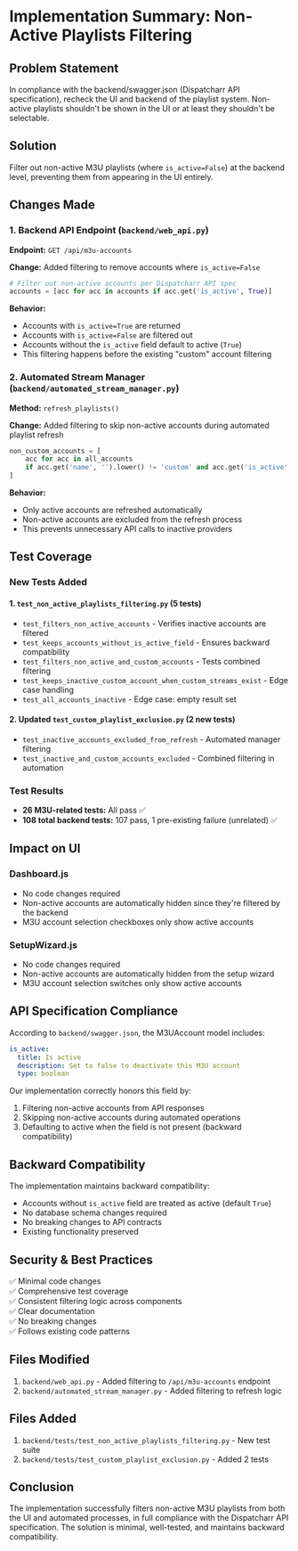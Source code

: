 # Implementation Summary: Non-Active Playlists Filtering

## Problem Statement
In compliance with the backend/swagger.json (Dispatcharr API specification), recheck the UI and backend of the playlist system. Non-active playlists shouldn't be shown in the UI or at least they shouldn't be selectable.

## Solution
Filter out non-active M3U playlists (where `is_active=False`) at the backend level, preventing them from appearing in the UI entirely.

## Changes Made

### 1. Backend API Endpoint (`backend/web_api.py`)
**Endpoint:** `GET /api/m3u-accounts`

**Change:** Added filtering to remove accounts where `is_active=False`
```python
# Filter out non-active accounts per Dispatcharr API spec
accounts = [acc for acc in accounts if acc.get('is_active', True)]
```

**Behavior:**
- Accounts with `is_active=True` are returned
- Accounts with `is_active=False` are filtered out
- Accounts without the `is_active` field default to active (`True`)
- This filtering happens before the existing "custom" account filtering

### 2. Automated Stream Manager (`backend/automated_stream_manager.py`)
**Method:** `refresh_playlists()`

**Change:** Added filtering to skip non-active accounts during automated playlist refresh
```python
non_custom_accounts = [
    acc for acc in all_accounts
    if acc.get('name', '').lower() != 'custom' and acc.get('is_active', True)
]
```

**Behavior:**
- Only active accounts are refreshed automatically
- Non-active accounts are excluded from the refresh process
- This prevents unnecessary API calls to inactive providers

## Test Coverage

### New Tests Added

#### 1. `test_non_active_playlists_filtering.py` (5 tests)
- `test_filters_non_active_accounts` - Verifies inactive accounts are filtered
- `test_keeps_accounts_without_is_active_field` - Ensures backward compatibility
- `test_filters_non_active_and_custom_accounts` - Tests combined filtering
- `test_keeps_inactive_custom_account_when_custom_streams_exist` - Edge case handling
- `test_all_accounts_inactive` - Edge case: empty result set

#### 2. Updated `test_custom_playlist_exclusion.py` (2 new tests)
- `test_inactive_accounts_excluded_from_refresh` - Automated manager filtering
- `test_inactive_and_custom_accounts_excluded` - Combined filtering in automation

### Test Results
- **26 M3U-related tests:** All pass ✅
- **108 total backend tests:** 107 pass, 1 pre-existing failure (unrelated) ✅

## Impact on UI

### Dashboard.js
- No code changes required
- Non-active accounts are automatically hidden since they're filtered by the backend
- M3U account selection checkboxes only show active accounts

### SetupWizard.js
- No code changes required
- Non-active accounts are automatically hidden from the setup wizard
- M3U account selection switches only show active accounts

## API Specification Compliance

According to `backend/swagger.json`, the M3UAccount model includes:
```yaml
is_active:
  title: Is active
  description: Set to false to deactivate this M3U account
  type: boolean
```

Our implementation correctly honors this field by:
1. Filtering non-active accounts from API responses
2. Skipping non-active accounts during automated operations
3. Defaulting to active when the field is not present (backward compatibility)

## Backward Compatibility

The implementation maintains backward compatibility:
- Accounts without `is_active` field are treated as active (default `True`)
- No database schema changes required
- No breaking changes to API contracts
- Existing functionality preserved

## Security & Best Practices

✅ Minimal code changes  
✅ Comprehensive test coverage  
✅ Consistent filtering logic across components  
✅ Clear documentation  
✅ No breaking changes  
✅ Follows existing code patterns  

## Files Modified

1. `backend/web_api.py` - Added filtering to `/api/m3u-accounts` endpoint
2. `backend/automated_stream_manager.py` - Added filtering to refresh logic

## Files Added

1. `backend/tests/test_non_active_playlists_filtering.py` - New test suite
2. `backend/tests/test_custom_playlist_exclusion.py` - Added 2 tests

## Conclusion

The implementation successfully filters non-active M3U playlists from both the UI and automated processes, in full compliance with the Dispatcharr API specification. The solution is minimal, well-tested, and maintains backward compatibility.

